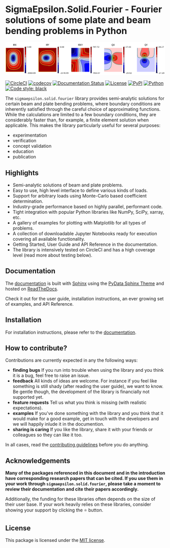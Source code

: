 # **SigmaEpsilon.Solid.Fourier** - Fourier solutions of some plate and beam bending problems in Python

![ ](https://github.com/sigma-epsilon/sigmaepsilon.solid.fourier/blob/main/logo.png?raw=true)

[![CircleCI](https://dl.circleci.com/status-badge/img/gh/sigma-epsilon/sigmaepsilon.solid.fourier/tree/main.svg?style=shield)](https://dl.circleci.com/status-badge/redirect/gh/sigma-epsilon/sigmaepsilon.solid.fourier/tree/main)
[![codecov](https://codecov.io/gh/sigma-epsilon/sigmaepsilon.solid.fourier/graph/badge.svg?token=7JKJ3HHSX3)](https://codecov.io/gh/sigma-epsilon/sigmaepsilon.solid.fourier)
[![Documentation Status](https://readthedocs.org/projects/sigmaepsilonsolidfourier/badge/?version=latest)](https://sigmaepsilonsolidfourier.readthedocs.io/en/latest/?badge=latest)
[![License](https://img.shields.io/badge/License-MIT-yellow.svg)](https://opensource.org/licenses/MIT)
[![PyPI](https://badge.fury.io/py/sigmaepsilon.solid.fourier.svg)](https://pypi.org/project/sigmaepsilon.solid.fourier)
[![Python](https://img.shields.io/badge/python-3.10|3.11|3.12-blue)](https://www.python.org)
[![Code style: black](https://img.shields.io/badge/code%20style-black-000000.svg)](https://github.com/psf/black)

The `sigmaepsilon.solid.fourier` library provides semi-analytic solutions for certain beam and plate bending problems, where boundary conditions are inherently satisfied through the careful choice of approximating functions. While the calculations are limited to a few boundary conditions, they are considerably faster than, for example, a finite element solution when applicable. This makes the library particularly useful for several purposes:

- experimentation
- verification
- concept validation
- education
- publication

## Highlights

- Semi-analytic solutions of beam and plate problems.
- Easy to use, high level interface to define various kinds of loads.
- Support for arbitrary loads using Monte-Carlo based coefficient determination.
- Industry-grade performance based on highly parallel, performant code.
- Tight integration with popular Python libraries like NumPy, SciPy, xarray, etc.
- A gallery of examples for plotting with Matplotlib for all types of problems.
- A collection of downloadable Jupyter Notebooks ready for execution covering all available functionality.
- Getting Started, User Guide and API Reference in the documentation.
- The library is intensively tested on CircleCI and has a high coverage level (read more about testing below).

## Documentation

The [documentation](https://sigmaepsilonsolidfourier.readthedocs.io/en/latest/) is built with [Sphinx](https://www.sphinx-doc.org/en/master/) using the [PyData Sphinx Theme](https://pydata-sphinx-theme.readthedocs.io/en/stable/index.html) and hosted on [ReadTheDocs](https://readthedocs.org/).

Check it out for the user guide, installation instructions, an ever growing set of examples, and API Reference.

## Installation

For installation instructions, please refer to the [documentation](https://sigmaepsilonsolidfourier.readthedocs.io/en/latest/).

## How to contribute?

Contributions are currently expected in any the following ways:

- **finding bugs**
  If you run into trouble when using the library and you think it is a bug, feel free to raise an issue.
- **feedback**
  All kinds of ideas are welcome. For instance if you feel like something is still shady (after reading the user guide), we want to know. Be gentle though, the development of the library is financially not supported yet.
- **feature requests**
  Tell us what you think is missing (with realistic expectations).
- **examples**
  If you've done something with the library and you think that it would make for a good example, get in touch with the developers and we will happily inlude it in the documention.
- **sharing is caring**
  If you like the library, share it with your friends or colleagues so they can like it too.

In all cases, read the [contributing guidelines](CONTRIBUTING.md) before you do anything.

## Acknowledgements

**Many of the packages referenced in this document and in the introduction have corresponding research papers that can be cited. If you use them in your work through `sigmaepsilon.solid.fourier`, please take a moment to review their documentation and cite their papers accordingly.**

Additionally, the funding for these libraries often depends on the size of their user base. If your work heavily relies on these libraries, consider showing your support by clicking the :star: button.

## License

This package is licensed under the [MIT license](LICENSE.txt).
